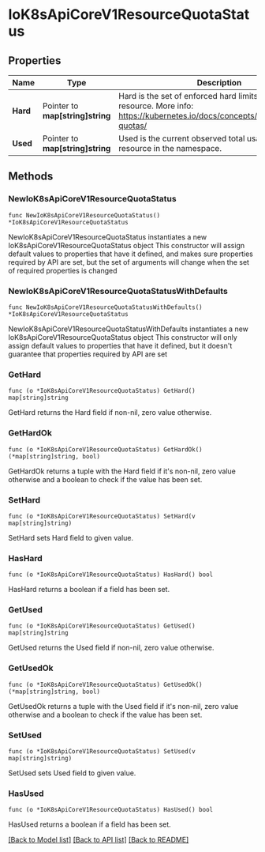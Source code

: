 # IoK8sApiCoreV1ResourceQuotaStatus

## Properties

Name | Type | Description | Notes
------------ | ------------- | ------------- | -------------
**Hard** | Pointer to **map[string]string** | Hard is the set of enforced hard limits for each named resource. More info: https://kubernetes.io/docs/concepts/policy/resource-quotas/ | [optional] 
**Used** | Pointer to **map[string]string** | Used is the current observed total usage of the resource in the namespace. | [optional] 

## Methods

### NewIoK8sApiCoreV1ResourceQuotaStatus

`func NewIoK8sApiCoreV1ResourceQuotaStatus() *IoK8sApiCoreV1ResourceQuotaStatus`

NewIoK8sApiCoreV1ResourceQuotaStatus instantiates a new IoK8sApiCoreV1ResourceQuotaStatus object
This constructor will assign default values to properties that have it defined,
and makes sure properties required by API are set, but the set of arguments
will change when the set of required properties is changed

### NewIoK8sApiCoreV1ResourceQuotaStatusWithDefaults

`func NewIoK8sApiCoreV1ResourceQuotaStatusWithDefaults() *IoK8sApiCoreV1ResourceQuotaStatus`

NewIoK8sApiCoreV1ResourceQuotaStatusWithDefaults instantiates a new IoK8sApiCoreV1ResourceQuotaStatus object
This constructor will only assign default values to properties that have it defined,
but it doesn't guarantee that properties required by API are set

### GetHard

`func (o *IoK8sApiCoreV1ResourceQuotaStatus) GetHard() map[string]string`

GetHard returns the Hard field if non-nil, zero value otherwise.

### GetHardOk

`func (o *IoK8sApiCoreV1ResourceQuotaStatus) GetHardOk() (*map[string]string, bool)`

GetHardOk returns a tuple with the Hard field if it's non-nil, zero value otherwise
and a boolean to check if the value has been set.

### SetHard

`func (o *IoK8sApiCoreV1ResourceQuotaStatus) SetHard(v map[string]string)`

SetHard sets Hard field to given value.

### HasHard

`func (o *IoK8sApiCoreV1ResourceQuotaStatus) HasHard() bool`

HasHard returns a boolean if a field has been set.

### GetUsed

`func (o *IoK8sApiCoreV1ResourceQuotaStatus) GetUsed() map[string]string`

GetUsed returns the Used field if non-nil, zero value otherwise.

### GetUsedOk

`func (o *IoK8sApiCoreV1ResourceQuotaStatus) GetUsedOk() (*map[string]string, bool)`

GetUsedOk returns a tuple with the Used field if it's non-nil, zero value otherwise
and a boolean to check if the value has been set.

### SetUsed

`func (o *IoK8sApiCoreV1ResourceQuotaStatus) SetUsed(v map[string]string)`

SetUsed sets Used field to given value.

### HasUsed

`func (o *IoK8sApiCoreV1ResourceQuotaStatus) HasUsed() bool`

HasUsed returns a boolean if a field has been set.


[[Back to Model list]](../README.md#documentation-for-models) [[Back to API list]](../README.md#documentation-for-api-endpoints) [[Back to README]](../README.md)


